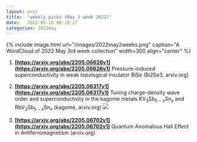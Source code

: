 ```yaml
---
layout: post
title:  "weekly picks (May 3 week 2022)"
date:   2022-05-15 00:16:27
categories: 2022may
---
```


{% include image.html url="/images/2022may3weeks.png" caption="A WordCloud of 2022 May 3rd week collection" width=300 align="center" %}




1. **[https://arxiv.org/abs/2205.06626v1](https://arxiv.org/abs/2205.06626v1)** Pressure-induced superconductivity in weak topological insulator BiSe (Bi2Se3, arxiv.org)

1. **[https://arxiv.org/abs/2205.06317v1](https://arxiv.org/abs/2205.06317v1)** Tuning charge-density wave order and superconductivity in the kagome metals KV$_3$Sb$_{5-x}$Sn$_x$ and RbV$_3$Sb$_{5-x}$Sn$_x$ (kagome, arxiv.org) ![](/imgaes/2205.06317v1.pdf.jpg)

1. **[https://arxiv.org/abs/2205.06702v1](https://arxiv.org/abs/2205.06702v1)** Quantum Anomalous Hall Effect in Antiferromagnetism (arxiv.org)
